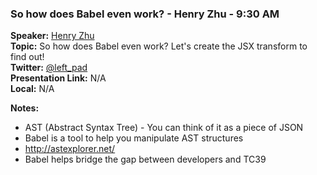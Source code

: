 ### So how does Babel even work? - Henry Zhu - 9:30 AM
**Speaker:** [Henry Zhu](https://github.com/hzoo) <br>
**Topic:** So how does Babel even work? Let's create the JSX transform to find out! <br>
**Twitter:** [@left_pad](https://twitter.com/left_pad) <br>
**Presentation Link:** N/A <br>
**Local:** N/A <br>

**Notes:**
- AST (Abstract Syntax Tree) - You can think of it as a piece of JSON
- Babel is a tool to help you manipulate AST structures
- http://astexplorer.net/
- Babel helps bridge the gap between developers and TC39
